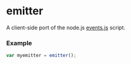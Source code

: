 emitter
=======

A client-side port of the node.js [events.js](https://github.com/joyent/node/blob/master/lib/events.js) script.

### Example
```js
var myemitter = emitter();
```
